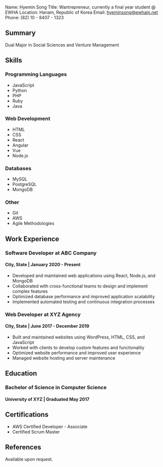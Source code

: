 Name: Hyemin Song
Title: Wantrepreneur, currently a final year student @ EWHA
Location: Hanam, Republic of Korea
Email: hyeminsong@ewhain.net
Phone: (82) 10 - 8407 - 1323

## Summary
Dual Major in Social Sciences and Venture Management

## Skills
### Programming Languages
- JavaScript
- Python
- PHP
- Ruby
- Java

### Web Development
- HTML
- CSS
- React
- Angular
- Vue
- Node.js

### Databases
- MySQL
- PostgreSQL
- MongoDB

### Other
- Git
- AWS
- Agile Methodologies

## Work Experience
### Software Developer at ABC Company
#### City, State | January 2020 - Present
- Developed and maintained web applications using React, Node.js, and MongoDB
- Collaborated with cross-functional teams to design and implement complex features
- Optimized database performance and improved application scalability
- Implemented automated testing and continuous integration processes

### Web Developer at XYZ Agency
#### City, State | June 2017 - December 2019
- Built and maintained websites using WordPress, HTML, CSS, and JavaScript
- Worked with clients to develop custom features and functionality
- Optimized website performance and improved user experience
- Managed website hosting and server maintenance

## Education
### Bachelor of Science in Computer Science
#### University of XYZ | Graduated May 2017

## Certifications
- AWS Certified Developer - Associate
- Certified Scrum Master

## References
Available upon request.
